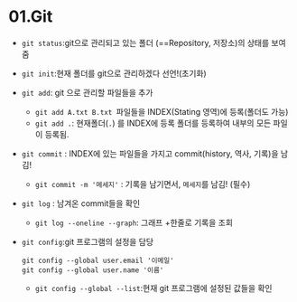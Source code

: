# 01.Git

- `git status`:git으로 관리되고 있는 폴더 (==Repository, 저장소)의 상태를 보여줌

- `git init`:현재 폴더를 git으로 관리하겠다 선언!(초기화)

- `git add`: git 으로 관리할 파일들을 추가 

  - `git add A.txt B.txt `파일들을 INDEX(Stating 영역)에 등록(폴더도 가능)
  - `git add .`: 현재폴더(`.`) 를 INDEX에 등록 폴더를 등록하여 내부의 모든 파일이 등록됨.

- `git commit` : INDEX에 있는 파일들을 가지고 commit(history, 역사, 기록)을 남김!

  - `git commit -m '메세지'` : 기록을 남기면서, `메세지`를 남김! (필수)

- `git log` : 남겨온 commit들을 확인 

  - `git log --oneline --graph`: 그래프 +한줄로 기록을 조회

- `git config`:git 프로그램의 설정을 담당 

  ~~~ 
  git config --global user.email '이메일'
  git config --global user.name '이름'
  ~~~

  - `git config --global --list`:현재 git 프로그램에 설정된 값들을 확인 